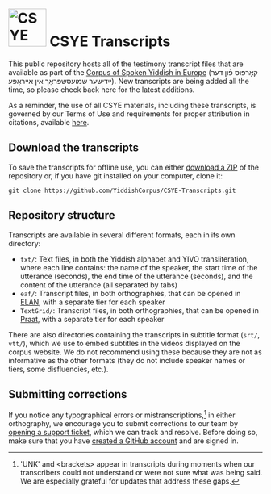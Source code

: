 # <a href="#"><img alt="CSYE logo" src="https://www.yiddishcorpus.org/csye/assets/img/logo/CSYE-logo.svg" width="75px" /></a> CSYE Transcripts

This public repository hosts all of the testimony transcript files that are available as part of the [Corpus of Spoken Yiddish in Europe](https://www.yiddishcorpus.org) (קאָרפּוס פֿון דער ייִדישער שמועסשפּראַך אין אײראָפּע).
New transcripts are being added all the time, so please check back here for the latest additions.

As a reminder, the use of all CSYE materials, including these transcripts, is governed by our Terms of Use and requirements for proper attribution in citations, available [here](https://www.yiddishcorpus.org/csye/user-guide/).

## Download the transcripts

To save the transcripts for offline use, you can either [download a ZIP](https://github.com/YiddishCorpus/CSYE-Transcripts/archive/refs/heads/main.zip) of the repository or, if you have git installed on your computer, clone it:

    git clone https://github.com/YiddishCorpus/CSYE-Transcripts.git

## Repository structure

Transcripts are available in several different formats, each in its own directory:
* `txt/`: Text files, in both the Yiddish alphabet and YIVO transliteration, where each line contains: the name of the speaker, the start time of the utterance (seconds), the end time of the utterance (seconds), and the content of the utterance (all separated by tabs)
* `eaf/`: Transcript files, in both orthographies, that can be opened in [ELAN](https://archive.mpi.nl/tla/elan), with a separate tier for each speaker
* `TextGrid/`: Transcript files, in both orthographies, that can be opened in [Praat](https://www.fon.hum.uva.nl/praat/), with a separate tier for each speaker

There are also directories containing the transcripts in subtitle format (`srt/`, `vtt/`), which we use to embed subtitles in the videos displayed on the corpus website. We do not recommend using these because they are not as informative as the other formats (they do not include speaker names or tiers, some disfluencies, etc.).

## Submitting corrections

If you notice any typographical errors or mistranscriptions,[^1] in either orthography, we encourage you to submit corrections to our team by [opening a support ticket](https://github.com/YiddishCorpus/CSYE-Transcripts/issues/new?assignees=ibleaman&labels=correction&template=CORRECTION_REPORT.yml&title=%E2%9C%8F%EF%B8%8F+%5BCORRECTION%5D+-+%3Ctitle%3E), which we can track and resolve. Before doing so, make sure that you have [created a GitHub account](https://github.com/join) and are signed in.

[^1]: 'UNK' and \<brackets\> appear in transcripts during moments when our transcribers could not understand or were not sure what was being said. We are especially grateful for updates that address these gaps.